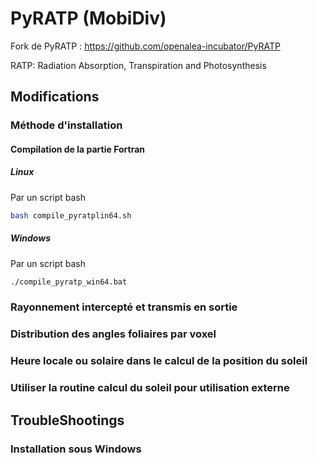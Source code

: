 # PyRATP (MobiDiv)
Fork de PyRATP : https://github.com/openalea-incubator/PyRATP

RATP: Radiation Absorption, Transpiration and Photosynthesis

## Modifications
### Méthode d'installation
#### Compilation de la partie Fortran
##### Linux
Par un script bash

```bash
bash compile_pyratplin64.sh

```

##### Windows
Par un script bash

```bash
./compile_pyratp_win64.bat

```

### Rayonnement intercepté et transmis en sortie


### Distribution des angles foliaires par voxel


### Heure locale ou solaire dans le calcul de la position du soleil


### Utiliser la routine calcul du soleil pour utilisation externe


## TroubleShootings
### Installation sous Windows




